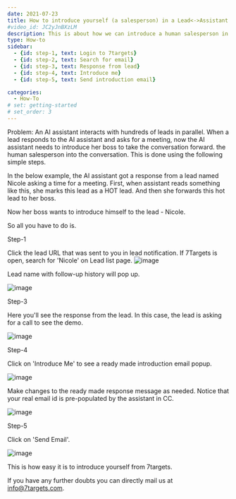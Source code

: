 ```yaml
---
date: 2021-07-23
title: How to introduce yourself (a salesperson) in a Lead<->Assistant communication 
#video_id: JC2yJnBXzLM
description: This is about how we can introduce a human salesperson in a conversation between Lead and AI assistant.
type: How-to
sidebar:
  - {id: step-1, text: Login to 7targets}
  - {id: step-2, text: Search for email}
  - {id: step-3, text: Response from lead}
  - {id: step-4, text: Introduce me}
  - {id: step-5, text: Send introduction email}

categories:
  - How-To
# set: getting-started
# set_order: 3
---
```


Problem: An AI assistant interacts with hundreds of leads in parallel. When a lead responds to the AI assistant and asks for a meeting, now the AI assistant needs to introduce her boss to take the conversation forward. the human salesperson into the conversation. This is done using the following simple steps.

In the below example, the AI assistant got a response from a lead named Nicole asking a time for a meeting.
First, when assistant reads something like this, she marks this lead as a HOT lead. And then she forwards this hot lead to her boss. 

Now her boss wants to introduce himself to the lead - Nicole.

So all you have to do is.

Step-1

Click the lead URL that was sent to you in lead notification. If 7Targets is open, search for 'Nicole' on Lead list page. 
![image](../../images/Introduce-me-1.jpg)

Lead name with follow-up history will pop up.

![image](../../images/Introduce-me-2.jpg)

Step-3

Here you'll see the response from the lead. In this case, the lead is asking for a call to see the demo.

![image](../../images/Introduce-me-3.jpg)

Step-4

Click on 'Introduce Me' to see a ready made introduction email popup. 

![image](../../images/Introduce-me-4.jpg)

Make changes to the ready made response message as needed. Notice that your real email id is pre-populated by the assistant in CC. 

![image](../../images/Introduce-me-5.jpg)

Step-5

Click on 'Send Email'.

![image](../../images/Introduce-me-6.jpg)

This is how easy it is to introduce yourself from 7targets.

If you have any further doubts you can directly mail us at info@7targets.com.
